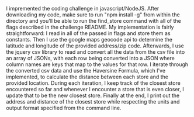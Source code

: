 I impremented the coding challenge in javascript/NodeJS. After downloading my code, make sure to run "npm install -g" from within the directory
and you'll be able to run the find_store command with all of the flags described in the challenge README. My implementation is fairly
straightforward: I read in all of the passed in flags and store them as constants. Then I use the google maps geocode api to determine the
latitude and longitude of the provided address/zip code. Afterwards, I use the jquery csv library to read and convert all the data from the
csv file into an array of JSONs, with each row being converted into a JSON where column names are keys that map to the values for that row.
I iterate through the converted csv data and use the Haversine Formula, which I've implemented, to calculate the distance between each store 
and the provided location. During each iteration, I keep track of the closest store encountered so far and whenever I encounter a store that
is even closer, I update that to be the new closest store. Finally at the end, I print out the address and distance of the closest store
while respecting the units and output format specified from the command line.
